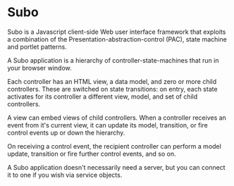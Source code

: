 # Subo
Subo is a Javascript client-side Web user interface framework that exploits a combination of the Presentation-abstraction-control (PAC), state machine and portlet patterns. 

A Subo application is a hierarchy of controller-state-machines that run in your browser window. 

Each controller has an HTML view, a data model, and zero or more child controllers. These are switched on state transitions: on entry, each state activates for its controller a different view, model, and set of child controllers. 

A view can embed views of child controllers. When a controller receives an event from it's current view, it can update its model, transition, or fire control events up or down the hierarchy. 

On receiving a control event, the recipient controller can perform a model update, transition or fire further control events, and so on. 

A Subo application doesn't necessarily need a server, but you can connect it to one if you wish via service objects.

